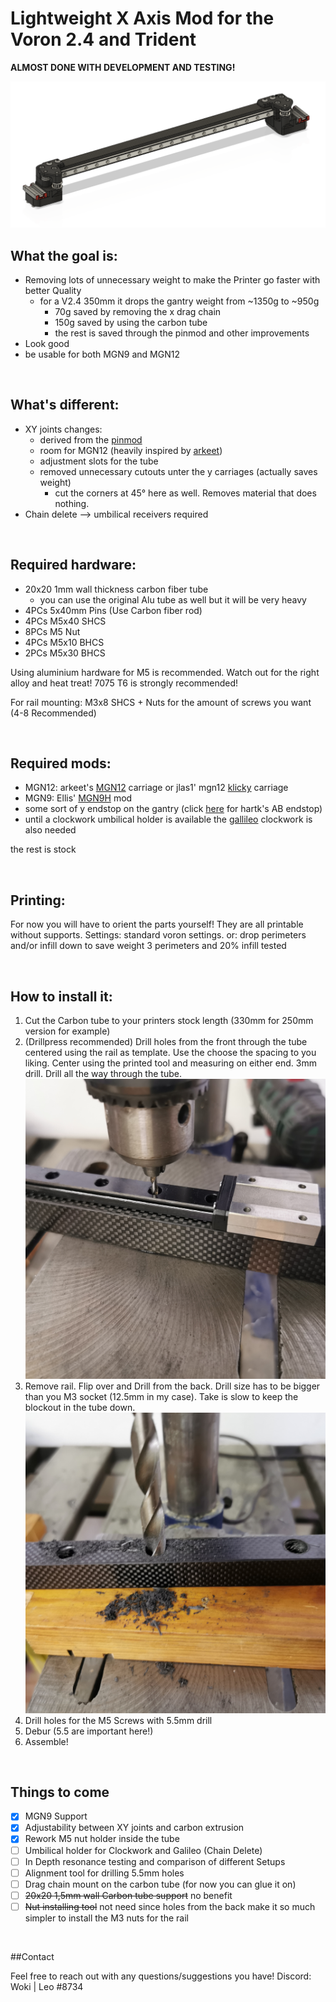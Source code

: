 # Lightweight X Axis Mod for the Voron 2.4 and Trident

**ALMOST DONE WITH DEVELOPMENT AND TESTING!**

![grafik](Resources/Axis%20image.png)

## What the goal is:

- Removing lots of unnecessary weight to make the Printer go faster with better Quality
  - for a V2.4 350mm it drops the gantry weight from ~1350g to ~950g
    - 70g saved by removing the x drag chain
    - 150g saved by using the carbon tube
    - the rest is saved through the pinmod and other improvements
- Look good
- be usable for both MGN9 and MGN12


<br/>

## What's different:

- XY joints changes:
  - derived from the [pinmod](https://github.com/VoronDesign/VoronUsers/tree/master/printer_mods/hartk1213/Voron2.4_Pins_Mod)
  - room for MGN12 (heavily inspired by [arkeet](https://github.com/VoronDesign/VoronUsers/tree/master/printer_mods/arkeet/mgn12))
  - adjustment slots for the tube
  - removed unnecessary cutouts unter the y carriages (actually saves weight)
    - cut the corners at 45° here as well. Removes material that does nothing. 
- Chain delete --> umbilical receivers required

<br/>

## Required hardware:

- 20x20 1mm wall thickness carbon fiber tube 
  - you can use the original Alu tube as well but it will be very heavy
- 4PCs 5x40mm Pins (Use Carbon fiber rod)
- 4PCs M5x40 SHCS
- 8PCs M5 Nut
- 4PCs M5x10 BHCS
- 2PCs M5x30 BHCS

Using aluminium hardware for M5 is recommended. Watch out for the right alloy and heat treat! 7075 T6 is strongly recommended!

For rail mounting:
M3x8 SHCS + Nuts for the amount of screws you want (4-8 Recommended)

<br/>

## Required mods:

- MGN12: arkeet's [MGN12](https://github.com/VoronDesign/VoronUsers/tree/master/printer_mods/arkeet/mgn12) carriage or  jlas1' mgn12 [klicky](https://github.com/jlas1/Klicky-Probe/tree/main/Usermods/bluedragonx) carriage 
- MGN9: Ellis' [MGN9H](https://github.com/VoronDesign/VoronUsers/tree/master/printer_mods/Ellis/Single_MGN9H_Carriage) mod
- some sort of y endstop on the gantry (click [here](https://github.com/hartk1213/MISC/tree/main/Voron%20Mods/Voron%202/2.4/Voron2.4_Y_Endstop_Relocation) for hartk's AB endstop)
- until a clockwork umbilical holder is available the [gallileo](https://github.com/JaredC01/Galileo) clockwork is also needed


the rest is stock

<br/>

## Printing:

For now you will have to orient the parts yourself! 
They are all printable without supports.
Settings: 
standard voron settings.
or: drop perimeters and/or infill down to save weight 
3 perimeters and 20% infill tested

<br/>

## How to install it:

1. Cut the Carbon tube to your printers stock length (330mm for 250mm version for example)
2. (Drillpress recommended) Drill holes from the front through the tube centered using the rail as template. Use the choose the spacing to you liking. Center using the printed tool and measuring on either end. 3mm drill. Drill all the way through the tube. ![grafik](Resources/drill%20front.jpg)
3. Remove rail. Flip over and Drill from the back. Drill size has to be bigger than you M3 socket (12.5mm in my case). Take is slow to keep the blockout in the tube down.![grafik](Resources/drill%20back.jpg)
4. Drill holes for the M5 Screws with 5.5mm drill
5. Debur (5.5 are important here!)
6. Assemble!

<br/>

## Things to come

- [x] MGN9 Support
- [x] Adjustability between XY joints and carbon extrusion
- [x] Rework M5 nut holder inside the tube
- [ ] Umbilical holder for Clockwork and Galileo (Chain Delete)
- [ ] In Depth resonance testing and comparison of different Setups
- [ ] Alignment tool for drilling 5.5mm holes
- [ ] Drag chain mount on the carbon tube (for now you can glue it on)
- [ ] ~~20x20 1,5mm wall Carbon tube support~~ no benefit
- [ ] ~~Nut installing tool~~ not need since holes from the back make it so much simpler to install the M3 nuts for the rail

<br/>

##Contact

Feel free to reach out with any questions/suggestions you have!
Discord: Woki | Leo #8734